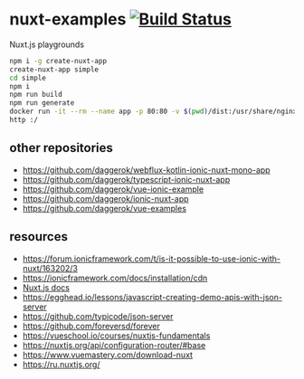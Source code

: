 # nuxt-examples [![Build Status](https://travis-ci.org/daggerok/nuxt-examples.svg?branch=master)](https://travis-ci.org/daggerok/nuxt-examples)
Nuxt.js playgrounds

```bash
npm i -g create-nuxt-app
create-nuxt-app simple
cd simple
npm i
npm run build
npm run generate
docker run -it --rm --name app -p 80:80 -v $(pwd)/dist:/usr/share/nginx/html:ro nginx:1.17.6-alpine
http :/
```

## other repositories

* https://github.com/daggerok/webflux-kotlin-ionic-nuxt-mono-app
* https://github.com/daggerok/typescript-ionic-nuxt-app
* https://github.com/daggerok/vue-ionic-example
* https://github.com/daggerok/ionic-nuxt-app
* https://github.com/daggerok/vue-examples

## resources

* https://forum.ionicframework.com/t/is-it-possible-to-use-ionic-with-nuxt/163202/3
* https://ionicframework.com/docs/installation/cdn
* [Nuxt.js docs](https://nuxtjs.org)
* https://egghead.io/lessons/javascript-creating-demo-apis-with-json-server
* https://github.com/typicode/json-server
* https://github.com/foreversd/forever
* https://vueschool.io/courses/nuxtjs-fundamentals
* https://nuxtjs.org/api/configuration-router/#base
* https://www.vuemastery.com/download-nuxt
* https://ru.nuxtjs.org/
